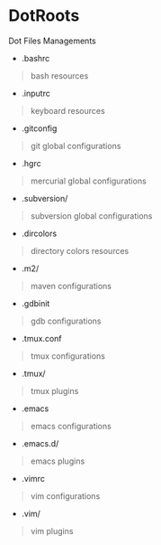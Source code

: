 # DotRoots
Dot Files Managements

* .bashrc
> bash resources

* .inputrc
> keyboard resources

* .gitconfig
> git global configurations

* .hgrc
> mercurial global configurations

* .subversion/
> subversion global configurations

* .dircolors
> directory colors resources

* .m2/
> maven configurations

* .gdbinit
> gdb configurations

* .tmux.conf
> tmux configurations

* .tmux/
> tmux plugins

* .emacs
> emacs configurations

* .emacs.d/
> emacs plugins

* .vimrc
> vim configurations

* .vim/
> vim plugins

